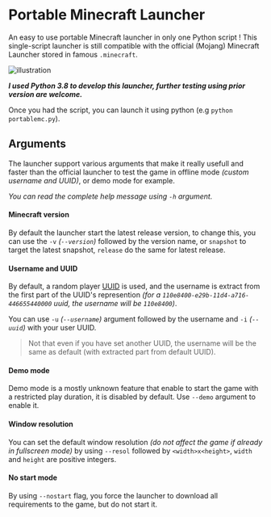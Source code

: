# Portable Minecraft Launcher
An easy to use portable Minecraft launcher in only one Python script !
This single-script launcher is still compatible with the official (Mojang) Minecraft Launcher stored in famous `.minecraft`.

![illustration](https://github.com/mindstorm38/portablemc/blob/master/illustration.png?raw=true)

***I used Python 3.8 to develop this launcher, further testing using prior version are welcome.***

Once you had the script, you can launch it using python (e.g `python portablemc.py`).

## Arguments
The launcher support various arguments that make it really usefull and faster than the official launcher
to test the game in offline mode *(custom username and UUID)*, or demo mode for example.

*You can read the complete help message using `-h` argument.*

#### Minecraft version
By default the launcher start the latest release version, to change this, you can use the `-v` *(`--version`)* followed by the
version name, or `snapshot` to target the latest snapshot, `release` do the same for latest release.

#### Username and UUID
By default, a random player [UUID](https://fr.wikipedia.org/wiki/Universally_unique_identifier) is used, and the username is
extract from the first part of the UUID's represention *(for a `110e8400-e29b-11d4-a716-446655440000` uuid, the username will be `110e8400`)*.

You can use `-u` *(`--username`)* argument followed by the username and `-i` *(`--uuid`)* with your user UUID.

> Not that even if you have set another UUID, the username will be the same as default (with extracted part from default UUID).

#### Demo mode
Demo mode is a mostly unknown feature that enable to start the game with a restricted play duration, it is disabled by default.
Use `--demo` argument to enable it.

#### Window resolution
You can set the default window resolution *(do not affect the game if already in fullscreen mode)* by using `--resol` followed by
`<width>x<height>`, `width` and `height` are positive integers.

#### No start mode
By using `--nostart` flag, you force the launcher to download all requirements to the game, but do not start it.
